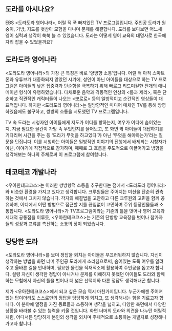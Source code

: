 ## 도라를 아시나요?
EBS <도라도라 영어나라>, 어릴 적 푹 빠져있던 TV 프로그램입니다. 주인공 도라가 원숭이, 가방, 지도를 벗삼아 모험을 다니며 문제를 해결합니다. 도라를 보다보면 어느새 영어 실력과 생각이 쑥쑥 늘 수 있었습니다. 도라는 어떻게 영어 교육의 대명사로 한국에 자리 잡을 수 있었을까요?

## 도라도라 영어나라
<도라도라 영어나라>의 가장 큰 특징은 바로 ‘양방향 소통’입니다. 어릴 적 아직 스마트폰과 유튜브가 대중화되지 않았던 시기에, 성인이 아닌 아이들을 대상으로 하는 TV 프로그램은 아이들의 낮은 집중력과 단순함을 극복하기 위해 빠르고 리드미컬한 전개의 애니메이션 형식이 유행하였습니다. 다채로운 음악과 격동적인 인상의 <톰과 제리>, 혹은 단순하고 직관적인 캐릭터들이 나오는 <뽀로로> 등의 일방적이고 순간적인 영상들이 대표적입니다. 하지만 <도라도라 영어나라>는 일방향적인 미디어 매체인 TV를 통해 방영하였음에도 불구하고, 쌍방의 소통을 시도했던 TV 프로그램입니다.

TV 속 도라는 시청자인 아이들에게 지도가 어디를 향하는지, 여우가 어디에 숨어있는지, 지금 필요한 물건이 가방 속 무엇인지를 물어보고, 또 화면 밖 아이들이 대답하기를 기다리며 시간을 주는 등 ‘도라가 무엇을 하고있다’가 아닌 ‘무엇을 해야하는가’라는 질문을 던집니다. 이를 시청하는 아이들은 일방적인 이야기의 진행에서 배제되는 시청자가 아닌, 이야기에 직접적으로 참가하며, 때때로 그 흐름을 주도적으로 이끌어가고 방향을 생각해보는 하나의 주체로써 이 프로그램에 참여합니다.

## 테코테코 개발나라
<우아한테크코스>는 이러한 쌍방향적 소통을 추구한다는 점에서 <도라도라 영어나라>와 비슷한 환경을 가지고 있다고 생각합니다. 크루원들은 주어지는 미션을 단순히 관측하는 것에서 그치지 않습니다. 각자의 해결법을 고안하고 다른 크루원의 고민을 함께 공유하며, 어디에서 어떤 방법으로 접근할 지를 끊임없이 고민하며 주위 등장인물들과 소통합니다. <도라도라 영어나라>가 TV프로그램이라는 기존의 틀을 벗어나 영어 교육과 세대적 공통점을 이루듯, <우아한테크코스>는 기존의 단방향 교육장을 벗어나 참가자들의 성장과 교류를 촉진하는 소통의 장이 되었습니다.

## 당당한 도라
<도라도라 영어나라>를 보며 정답을 외치는 아이들은 부끄러워하지 않습니다. 자신이 생각하는 방법을 화면 너머 주인공 도라에게 소리침으로써, 숨어있는 도둑 여우를 알려주고 올바른 길을 안내하며, 필요한 물건을 적재적소에 활용하여 주인공을 돕고자 합니다. 설령 자신이 생각한 정답이 아니거나 문제를 이해하지 못했던 아이들도 도라와 함께하는 모험에서 자신의 틀을 벗어나 더 넓은 선택지와 다른 정답도 생각해내곤 합니다.

제가 <우아한테크코스>에서 되고 싶은 모습 역시 마찬가지입니다. 누군가에겐 주어져있는 답이더라도 스스로만의 정답을 당당하게 외치고, 또 생각해내는 힘을 기르고자 합니다. 이 분야에 열정을 가진 동료들과 소통하며 생각을 넓히고, 다양한 측면에서 다양한 상황을 바라볼 수 있는 능력을 키울 것입니다. 화면 너머의 도라와 의견을 나누던 어릴적처럼, 어디서든 당당하게 본인의 생각을 외치며 주체적으로 소통하는 개발자로 성장해나가고자 합니다.
